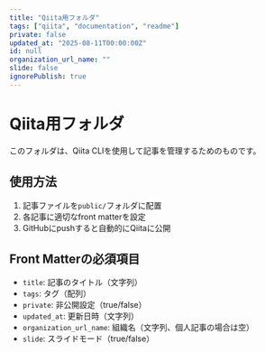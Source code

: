 ```yaml
---
title: "Qiita用フォルダ"
tags: ["qiita", "documentation", "readme"]
private: false
updated_at: "2025-08-11T00:00:00Z"
id: null
organization_url_name: ""
slide: false
ignorePublish: true
---
```


# Qiita用フォルダ

このフォルダは、Qiita CLIを使用して記事を管理するためのものです。

## 使用方法

1. 記事ファイルを`public/`フォルダに配置
2. 各記事に適切なfront matterを設定
3. GitHubにpushすると自動的にQiitaに公開

## Front Matterの必須項目

- `title`: 記事のタイトル（文字列）
- `tags`: タグ（配列）
- `private`: 非公開設定（true/false）
- `updated_at`: 更新日時（文字列）
- `organization_url_name`: 組織名（文字列、個人記事の場合は空）
- `slide`: スライドモード（true/false）
